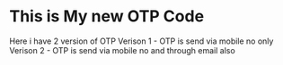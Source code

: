 # This is My new OTP Code 
Here i have 2 version of OTP 
Verison 1 - OTP is send via mobile no only 
Verison 2 - OTP is send via mobile no and through email also 
